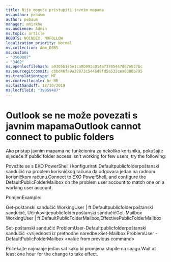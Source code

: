 ```yaml
---
title: Nije moguće pristupiti javnim mapama
ms.author: pebaum
author: pebaum
manager: mnirkhe
ms.audience: Admin
ms.topic: article
ROBOTS: NOINDEX, NOFOLLOW
localization_priority: Normal
ms.collection: Adm_O365
ms.custom:
- "3500007"
- "3462"
ms.openlocfilehash: a9305b175e1ca0b992c014a73705447d67e037bc
ms.sourcegitcommit: cbbd46fa9a32873c5446d9fd5a532cea0300b795
ms.translationtype: MT
ms.contentlocale: hr-HR
ms.lasthandoff: 12/10/2019
ms.locfileid: "39959487"
---
```

# <a name="outlook-cannot-connect-to-public-folders"></a><span data-ttu-id="65eb6-102">Outlook se ne može povezati s javnim mapama</span><span class="sxs-lookup"><span data-stu-id="65eb6-102">Outlook cannot connect to public folders</span></span>

<span data-ttu-id="65eb6-103">Ako pristup javnim mapama ne funkcionira za nekoliko korisnika, pokušajte sljedeće:</span><span class="sxs-lookup"><span data-stu-id="65eb6-103">If public folder access isn't working for few users, try the following:</span></span>

<span data-ttu-id="65eb6-104">Povežite se s EXO PowerShell i konfigurirati Defaultpublicfolderpoštanski sandučić na problem korisničkog računa da odgovara jedan na radnom korisničkom računu.</span><span class="sxs-lookup"><span data-stu-id="65eb6-104">Connect to EXO PowerShell, and configure the DefaultPublicFolderMailbox on the problem user account to match one on a working user account.</span></span>

<span data-ttu-id="65eb6-105">Primjer:</span><span class="sxs-lookup"><span data-stu-id="65eb6-105">Example:</span></span>

<span data-ttu-id="65eb6-106">Get-poštanski sandučić WorkingUser | ft Defaultpublicfolderpoštanski sandučić, Učinkovitjepublicfolderpoštanski sandučić</span><span class="sxs-lookup"><span data-stu-id="65eb6-106">Get-Mailbox WorkingUser | ft DefaultPublicFolderMailbox,EffectivePublicFolderMailbox</span></span>

<span data-ttu-id="65eb6-107">Set-poštanski sandučić ProblemUser-Defaultpublicfolderpoštanski sandučić \<vrijednosti iz prethodne naredbe></span><span class="sxs-lookup"><span data-stu-id="65eb6-107">Set-Mailbox ProblemUser -DefaultPublicFolderMailbox \<value from previous command></span></span>

<span data-ttu-id="65eb6-108">Pričekajte najmanje jedan sat kako bi promjena stupile na snagu.</span><span class="sxs-lookup"><span data-stu-id="65eb6-108">Wait at least one hour for the change to take effect.</span></span>